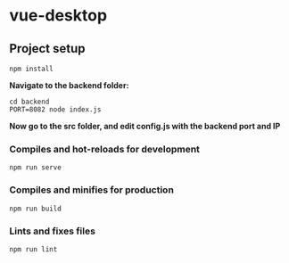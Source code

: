 # vue-desktop

## Project setup
```
npm install
```

**Navigate to the backend folder:**
```
cd backend
PORT=8082 node index.js
```
**Now go to the src folder, and edit config.js with the backend port and IP**

### Compiles and hot-reloads for development
```
npm run serve
```

### Compiles and minifies for production
```
npm run build
```

### Lints and fixes files
```
npm run lint
```
